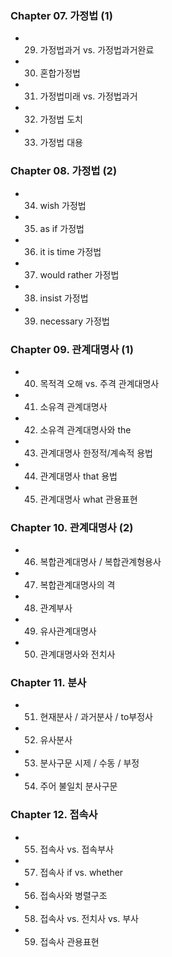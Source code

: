### Chapter 07. 가정법 (1)  
- 029. 가정법과거 vs. 가정법과거완료  
- 030. 혼합가정법  
- 031. 가정법미래 vs. 가정법과거  
- 032. 가정법 도치  
- 033. 가정법 대용  

### Chapter 08. 가정법 (2)  
- 034. wish 가정법  
- 035. as if 가정법  
- 036. it is time 가정법  
- 037. would rather 가정법  
- 038. insist 가정법  
- 039. necessary 가정법  

### Chapter 09. 관계대명사 (1)  
- 040. 목적격 오해 vs. 주격 관계대명사  
- 041. 소유격 관계대명사  
- 042. 소유격 관계대명사와 the  
- 043. 관계대명사 한정적/계속적 용법  
- 044. 관계대명사 that 용법  
- 045. 관계대명사 what 관용표현  

### Chapter 10. 관계대명사 (2)  
- 046. 복합관계대명사 / 복합관계형용사  
- 047. 복합관계대명사의 격  
- 048. 관계부사  
- 049. 유사관계대명사  
- 050. 관계대명사와 전치사  

### Chapter 11. 분사  
- 051. 현재분사 / 과거분사 / to부정사  
- 052. 유사분사  
- 053. 분사구문 시제 / 수동 / 부정  
- 054. 주어 불일치 분사구문  

### Chapter 12. 접속사  
- 055. 접속사 vs. 접속부사  
- 057. 접속사 if vs. whether  
- 056. 접속사와 병렬구조  
- 058. 접속사 vs. 전치사 vs. 부사  
- 059. 접속사 관용표현
